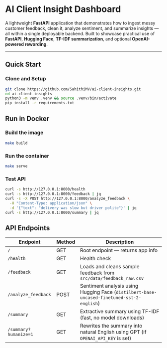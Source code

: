 #  AI Client Insight Dashboard

A lightweight **FastAPI** application that demonstrates how to ingest messy customer feedback, clean it, analyze sentiment, and summarize insights — all within a single deployable backend. Built to showcase practical use of **FastAPI**, **Hugging Face**, **TF-IDF summarization**, and optional **OpenAI-powered rewording**.

---

##  Quick Start

### Clone and Setup
```bash
git clone https://github.com/SahithiMV/ai-client-insights.git
cd ai-client-insights
python3 -m venv .venv && source .venv/bin/activate
pip install -r requirements.txt
```

## Run in Docker

### Build the image
```bash
make build
```

### Run the container
```bash
make serve
```

### Test API
```bash
curl -s http://127.0.0.1:8000/health
curl -s http://127.0.0.1:8000/feedback | jq
curl -s -X POST http://127.0.0.1:8000/analyze_feedback \
  -H "Content-Type: application/json" \
  -d '{"text": "delivery was slow but driver polite"}' | jq
curl -s http://127.0.0.1:8000/summary | jq
```

## API Endpoints
| Endpoint | Method | Description |
|-----------|---------|-------------|
| `/` | GET | Root endpoint — returns app info |
| `/health` | GET | Health check |
| `/feedback` | GET | Loads and cleans sample feedback from `src/data/feedback_raw.csv` |
| `/analyze_feedback` | POST | Sentiment analysis using Hugging Face (`distilbert-base-uncased-finetuned-sst-2-english`) |
| `/summary` | GET | Extractive summary using TF-IDF (fast, no model downloads) |
| `/summary?humanize=1` | GET | Rewrites the summary into natural English using GPT (if `OPENAI_API_KEY` is set) |
